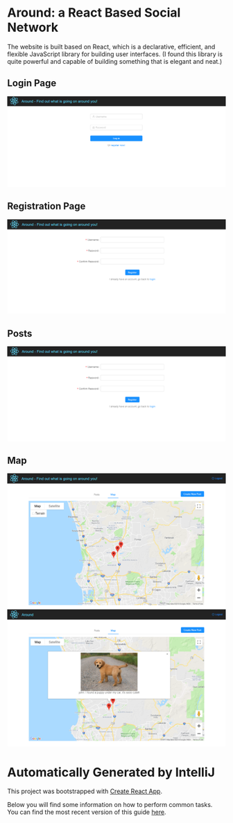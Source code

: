 # Around: a React Based Social Network

The website is built based on React, which is a declarative, efficient, and flexible JavaScript library for building user interfaces. 
(I found this library is quite powerful and capable of building something that is elegant and neat.)

## Login Page
![img](https://github.com/seuygr/Around/blob/master/image/Login.png)

## Registration Page
![img](https://github.com/seuygr/Around/blob/master/image/Registration.png)

## Posts
![img](https://github.com/seuygr/Around/blob/master/image/Registration.png)

## Map
![img](https://github.com/seuygr/Around/blob/master/image/Marker%20on%20the%20map1.png)
![img](https://github.com/seuygr/Around/blob/master/image/Marker%20on%20the%20map2.png)


# Automatically Generated by IntelliJ

This project was bootstrapped with [Create React App](https://github.com/facebookincubator/create-react-app).

Below you will find some information on how to perform common tasks.<br>
You can find the most recent version of this guide [here](https://github.com/facebookincubator/create-react-app/blob/master/packages/react-scripts/template/README.md).
